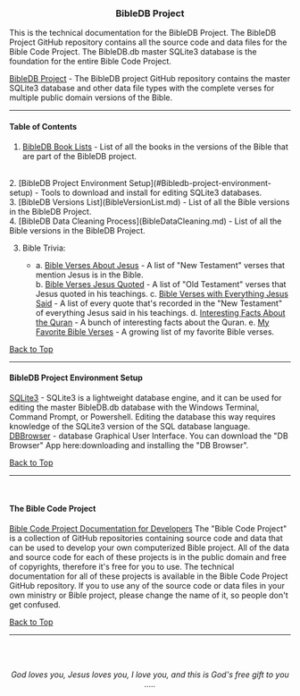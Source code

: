 <a id="top"></a>
<h3 align="center">BibleDB Project</h3>

This is the technical documentation for the BibleDB Project. The BibleDB Project GitHub repository contains all the source code and data files for the Bible Code Project. The BibleDB.db master SQLite3 database is the foundation for the entire Bible Code Project.

[BibleDB Project](https://github.com/ACB-Bible/BibleDB) - The BibleDB project GitHub repository contains the master SQLite3 database and other data file types with the complete verses for multiple public domain versions of the Bible.

---
#### Table of Contents

1. [BibleDB Book Lists](BibleBookLists.md) - List of all the books in the versions of the Bible that are part of the BibleDB project.
<br>
2. [BibleDB Project Environment Setup](#Bibledb-project-environment-setup) - Tools to download and install for editing SQLite3 databases.
<br>
3. [BibleDB Versions List](BibleVersionList.md) - List of all the Bible versions in the BibleDB Project.
<br>
4. [BibleDB Data Cleaning Process](BibleDataCleaning.md) - List of all the Bible versions in the BibleDB Project.
<br>

3. Bible Trivia:

    * a. [Bible Verses About Jesus](Bible-Trivia/BibleVersesAboutJesus.md) - A list of "New Testament" verses that mention Jesus is in the Bible.            
    b. [Bible Verses Jesus Quoted](Bible-trivia/VersesJesusQuoted.md) - A list of "Old Testament" verses that Jesus quoted in his teachings.
    c. [Bible Verses with Everything Jesus Said](Bible-Trivia/JesusQuotes.md) - A list of every quote that's recorded in the "New Testament" of everything Jesus said in his teachings.
    d. [Interesting Facts About the Quran](Bible-Trivia/InterestingQuranFacts.md) - A bunch of interesting facts about the Quran.
    e. [My Favorite Bible Verses](Bible-Trivia/MyFavoriteVerses.md) - A growing list of my favorite Bible verses.

[Back to Top](#top)

---

#### BibleDB Project Environment Setup

[SQLite3](https://www.sqlite.org/) - SQLite3 is a lightweight database engine, and it can be used for editing the master BibleDB.db database with the Windows Terminal, Command Prompt, or Powershell. Editing the database this way requires knowledge of the SQLite3 version of the SQL database language.
[DBBrowser](https://sqlitebrowser.org/) -  database Graphical User Interface. You can download the "DB Browser" App here:downloading and installing the "DB Browser".

[Back to Top](#top)

---

<br>
   
#### The Bible Code Project

[Bible Code Project Documentation for Developers](https://github.com/ACB-Bible/Bible-Code/)
The "Bible Code Project" is a collection of GitHub repositories containing source code and data that can be used to develop your own computerized Bible project. All of the data and source code for each of these projects is in the public domain and free of copyrights, therefore it's free for you to use. The technical documentation for all of these projects is available in the Bible Code Project GitHub repository. If you to use any of the source code or data files in your own ministry or Bible project, please change the name of it, so people don't get confused.

[Back to Top](#top)

---

<br><br>
<p align="center">
    <p align="center">
    <em>God loves you, Jesus loves you, I love you, and this is God's free gift to you .....</em>
</p>    
</p>